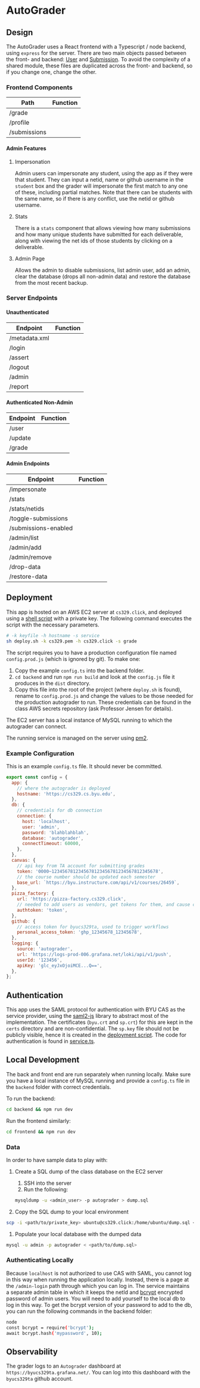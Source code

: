# AutoGrader

## Design

The AutoGrader uses a React frontend with a Typescript / node backend, using `express` for the server. There are two main objects passed between the front- and backend: [User](frontend/src/model/domain/User.ts) and [Submission](frontend/src/model/domain/Submission.ts). To avoid the complexity of a shared module, these files are duplicated across the front- and backend, so if you change one, change the other.

### Frontend Components

| Path         | Function |
| ------------ | -------- |
| /grade       |          |
| /profile     |          |
| /submissions |          |

#### Admin Features

1. Impersonation

   Admin users can impersonate any student, using the app as if they were that student. They can input a netid, name or github username in the `student` box and the grader will impersonate the first match to any one of these, including partial matches. Note that there can be students with the same name, so if there is any conflict, use the netid or github username.

1. Stats

   There is a `stats` component that allows viewing how many submissions and how many unique students have submitted for each deliverable, along with viewing the net ids of those students by clicking on a deliverable.

1. Admin Page

   Allows the admin to disable submissions, list admin user, add an admin, clear the database (drops all non-admin data) and restore the database from the most recent backup.

### Server Endpoints

#### Unauthenticated

| Endpoint      | Function |
| ------------- | -------- |
| /metadata.xml |          |
| /login        |          |
| /assert       |          |
| /logout       |          |
| /admin        |          |
| /report       |          |

#### Authenticated Non-Admin

| Endpoint | Function |
| -------- | -------- |
| /user    |          |
| /update  |          |
| /grade   |          |

#### Admin Endpoints

| Endpoint             | Function |
| -------------------- | -------- |
| /impersonate         |          |
| /stats               |          |
| /stats/netids        |          |
| /toggle-submissions  |          |
| /submissions-enabled |          |
| /admin/list          |          |
| /admin/add           |          |
| /admin/remove        |          |
| /drop-data           |          |
| /restore-data        |          |

## Deployment

This app is hosted on an AWS EC2 server at `cs329.click`, and deployed using a [shell script](deploy.sh) with a private key. The following command executes the script with the necessary parameters.

```sh
# -k keyfile -h hostname -s service
sh deploy.sh -k cs329.pem -h cs329.click -s grade
```

The script requires you to have a production configuration file named `config.prod.js` (which is ignored by git). To make one:

1. Copy the example `config.ts` into the backend folder.
2. `cd backend` and run `npm run build` and look at the `config.js` file it produces in the `dist` directory.
3. Copy this file into the root of the project (where `deploy.sh` is found), rename to `config.prod.js` and change the values to be those needed for the production autograder to run. These credentials can be found in the class AWS secrets repository (ask Professor Jensen for details).

The EC2 server has a local instance of MySQL running to which the autograder can connect.

The running service is managed on the server using [pm2](https://www.npmjs.com/package/pm2).

### Example Configuration

This is an example `config.ts` file. It should never be committed.

```javascript
export const config = {
  app: {
    // where the autograder is deployed
    hostname: 'https://cs329.cs.byu.edu',
  },
  db: {
    // credentials for db connection
    connection: {
      host: 'localhost',
      user: 'admin',
      password: 'blahblahblah',
      database: 'autograder',
      connectTimeout: 60000,
    },
  },
  canvas: {
    // api key from TA account for submitting grades
    token: '0000~1234567812345678123456781234567812345678',
    // the course number should be updated each semester
    base_url: `https://byu.instructure.com/api/v1/courses/26459`,
  },
  pizza_factory: {
    url: 'https://pizza-factory.cs329.click',
    // needed to add users as vendors, get tokens for them, and cause chaos
    authtoken: 'token',
  },
  github: {
    // access token for byucs329ta, used to trigger workflows
    personal_access_token: 'ghp_12345678_12345678',
  },
  logging: {
    source: 'autograder',
    url: 'https://logs-prod-006.grafana.net/loki/api/v1/push',
    userId: '123456',
    apiKey: 'glc_eyJxOjoiMCE...Q==',
  },
};
```

## Authentication

This app uses the SAML protocol for authentication with BYU CAS as the service provider, using the [saml2-js](https://www.npmjs.com/package/saml2-js) library to abstract most of the implementation. The certificates (`byu.crt` and `sp.crt`) for this are kept in the `certs` directory and are non-confidential. The `sp.key` file should not be publicly visible, hence it is created in the [deployment script](deploy.sh). The code for authentication is found in [service.ts](backend/service.ts).

## Local Development

The back and front end are run separately when running locally. Make sure you have a local instance of MySQL running and provide a `config.ts` file in the `backend` folder with correct credentials.

To run the backend:

```sh
cd backend && npm run dev
```

Run the frontend similarly:

```sh
cd frontend && npm run dev
```

### Data

In order to have sample data to play with:

1. Create a SQL dump of the class database on the EC2 server

   1. SSH into the server
   1. Run the following:

   ```sh
   mysqldump -u <admin_user> -p autograder > dump.sql
   ```

1. Copy the SQL dump to your local environment

```sh
scp -i <path/to/private_key> ubuntu@cs329.click:/home/ubuntu/dump.sql <path/to/local/destination>
```

1. Populate your local database with the dumped data

```sh
mysql -u admin -p autograder < <path/to/dump.sql>
```

### Authenticating Locally

Because `localhost` is not authorized to use CAS with SAML, you cannot log in this way when running the application locally. Instead, there is a page at the `/admin-login` path through which you can log in. The service maintains a separate admin table in which it keeps the netId and [bcrypt](https://www.npmjs.com/package/bcrypt) encrypted password of admin users. You will need to add yourself to the local db to log in this way. To get the bcrypt version of your password to add to the db, you can run the following commands in the backend folder:

```sh
node
const bcrypt = require('bcrypt');
await bcrypt.hash('mypassword', 10);
```

## Observability

The grader logs to an `Autograder` dashboard at `https://byucs329ta.grafana.net/`. You can log into this dashboard with the `byucs329ta` github account.
